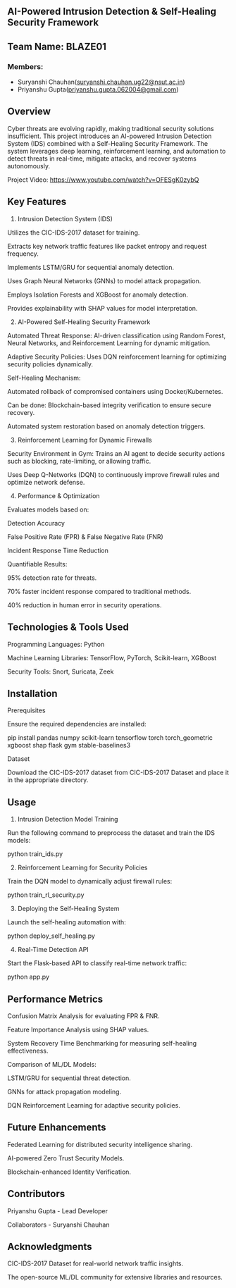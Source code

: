 ## AI-Powered Intrusion Detection & Self-Healing Security Framework



## Team Name: **BLAZE01**
### Members:
- Suryanshi Chauhan(suryanshi.chauhan.ug22@nsut.ac.in)  
- Priyanshu Gupta(priyanshu.gupta.062004@gmail.com)

## Overview
Cyber threats are evolving rapidly, making traditional security solutions insufficient. This project introduces an AI-powered Intrusion Detection System (IDS) combined with a Self-Healing Security Framework. The system leverages deep learning, reinforcement learning, and automation to detect threats in real-time, mitigate attacks, and recover systems autonomously.

Project Video: https://www.youtube.com/watch?v=OFESgK0zybQ

## Key Features

1. Intrusion Detection System (IDS)

Utilizes the CIC-IDS-2017 dataset for training.

Extracts key network traffic features like packet entropy and request frequency.

Implements LSTM/GRU for sequential anomaly detection.

Uses Graph Neural Networks (GNNs) to model attack propagation.

Employs Isolation Forests and XGBoost for anomaly detection.

Provides explainability with SHAP values for model interpretation.

2. AI-Powered Self-Healing Security Framework

Automated Threat Response: AI-driven classification using Random Forest, Neural Networks, and Reinforcement Learning for dynamic mitigation.

Adaptive Security Policies: Uses DQN reinforcement learning for optimizing security policies dynamically.

Self-Healing Mechanism:

Automated rollback of compromised containers using Docker/Kubernetes.

Can be done:
Blockchain-based integrity verification to ensure secure recovery.

Automated system restoration based on anomaly detection triggers.

3. Reinforcement Learning for Dynamic Firewalls

Security Environment in Gym: Trains an AI agent to decide security actions such as blocking, rate-limiting, or allowing traffic.

Uses Deep Q-Networks (DQN) to continuously improve firewall rules and optimize network defense.

4. Performance & Optimization

Evaluates models based on:

Detection Accuracy

False Positive Rate (FPR) & False Negative Rate (FNR)

Incident Response Time Reduction

Quantifiable Results:

95% detection rate for threats.

70% faster incident response compared to traditional methods.

40% reduction in human error in security operations.

## Technologies & Tools Used

Programming Languages: Python 

Machine Learning Libraries: TensorFlow, PyTorch, Scikit-learn, XGBoost

Security Tools: Snort, Suricata, Zeek

## Installation

Prerequisites

Ensure the required dependencies are installed:

pip install pandas numpy scikit-learn tensorflow torch torch_geometric xgboost shap flask gym stable-baselines3

Dataset

Download the CIC-IDS-2017 dataset from CIC-IDS-2017 Dataset and place it in the appropriate directory.

## Usage

1. Intrusion Detection Model Training

Run the following command to preprocess the dataset and train the IDS models:

python train_ids.py

2. Reinforcement Learning for Security Policies

Train the DQN model to dynamically adjust firewall rules:

python train_rl_security.py

3. Deploying the Self-Healing System

Launch the self-healing automation with:

python deploy_self_healing.py

4. Real-Time Detection API

Start the Flask-based API to classify real-time network traffic:

python app.py

## Performance Metrics

Confusion Matrix Analysis for evaluating FPR & FNR.

Feature Importance Analysis using SHAP values.

System Recovery Time Benchmarking for measuring self-healing effectiveness.

Comparison of ML/DL Models:

LSTM/GRU for sequential threat detection.

GNNs for attack propagation modeling.

DQN Reinforcement Learning for adaptive security policies.

## Future Enhancements

Federated Learning for distributed security intelligence sharing.

AI-powered Zero Trust Security Models.

Blockchain-enhanced Identity Verification.

## Contributors

Priyanshu Gupta - Lead Developer

Collaborators - Suryanshi Chauhan

## Acknowledgments

CIC-IDS-2017 Dataset for real-world network traffic insights.

The open-source ML/DL community for extensive libraries and resources.
